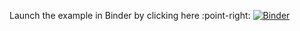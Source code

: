 Launch the example in Binder by clicking here :point-right: [![Binder](https://mybinder.org/badge_logo.svg)](https://mybinder.org/v2/gh/myeghaneh/BZML/master?filepath=%2Fvoila%2Frender%2FPublication%2Fnotebooks%2FObservationExtractionKepler.ipynb)
